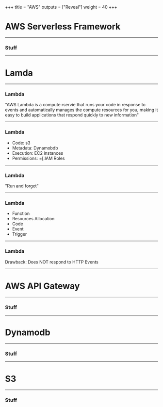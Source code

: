 +++
title = "AWS"
outputs = ["Reveal"]
weight = 40
+++

# AWS Serverless Framework

---

### Stuff 

---


# Lamda

---

### Lambda

"AWS Lambda is a compute rservie that runs your code in response to events and automatically manages the compute resources
for you, making it easy to build applications that respond quickly to new information"

---


### Lambda

* Code: s3
* Metadata: Dynamobdb
* Execution: EC2 instances
* Permissions: =[.IAM Roles
---

### Lambda

"Run and forget"

---

### Lambda

* Function
* Resources Allocation
* Code 
* Event
* Trigger

---

### Lambda

Drawback: Does NOT respond to HTTP Events

---

# AWS API Gateway

---

### Stuff 

---

# Dynamodb

---

### Stuff 

---

# S3

---

### Stuff 

